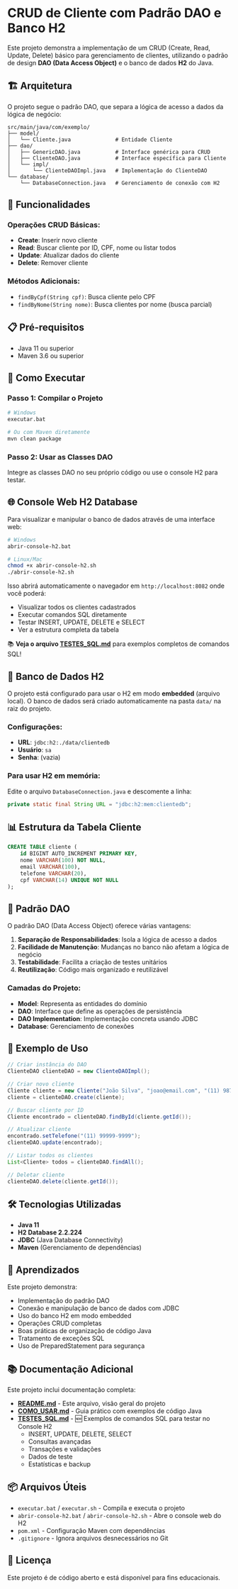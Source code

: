 # CRUD de Cliente com Padrão DAO e Banco H2

Este projeto demonstra a implementação de um CRUD (Create, Read, Update, Delete) básico para gerenciamento de clientes, utilizando o padrão de design **DAO (Data Access Object)** e o banco de dados **H2** do Java.

## 🏗️ Arquitetura

O projeto segue o padrão DAO, que separa a lógica de acesso a dados da lógica de negócio:

```
src/main/java/com/exemplo/
├── model/
│   └── Cliente.java              # Entidade Cliente
├── dao/
│   ├── GenericDAO.java           # Interface genérica para CRUD
│   ├── ClienteDAO.java           # Interface específica para Cliente
│   └── impl/
│       └── ClienteDAOImpl.java   # Implementação do ClienteDAO
└── database/
    └── DatabaseConnection.java   # Gerenciamento de conexão com H2
```

## 🚀 Funcionalidades

### Operações CRUD Básicas:
- **Create**: Inserir novo cliente
- **Read**: Buscar cliente por ID, CPF, nome ou listar todos
- **Update**: Atualizar dados do cliente
- **Delete**: Remover cliente

### Métodos Adicionais:
- `findByCpf(String cpf)`: Busca cliente pelo CPF
- `findByNome(String nome)`: Busca clientes por nome (busca parcial)

## 📋 Pré-requisitos

- Java 11 ou superior
- Maven 3.6 ou superior

## 🔧 Como Executar

### Passo 1: Compilar o Projeto
```bash
# Windows
executar.bat

# Ou com Maven diretamente
mvn clean package
```

### Passo 2: Usar as Classes DAO
Integre as classes DAO no seu próprio código ou use o console H2 para testar.

## 🌐 Console Web H2 Database

Para visualizar e manipular o banco de dados através de uma interface web:

```bash
# Windows
abrir-console-h2.bat

# Linux/Mac
chmod +x abrir-console-h2.sh
./abrir-console-h2.sh
```

Isso abrirá automaticamente o navegador em `http://localhost:8082` onde você poderá:
- Visualizar todos os clientes cadastrados
- Executar comandos SQL diretamente
- Testar INSERT, UPDATE, DELETE e SELECT
- Ver a estrutura completa da tabela

📚 **Veja o arquivo [TESTES_SQL.md](TESTES_SQL.md)** para exemplos completos de comandos SQL!

## 💾 Banco de Dados H2

O projeto está configurado para usar o H2 em modo **embedded** (arquivo local). O banco de dados será criado automaticamente na pasta `data/` na raiz do projeto.

### Configurações:
- **URL**: `jdbc:h2:./data/clientedb`
- **Usuário**: `sa`
- **Senha**: (vazia)

### Para usar H2 em memória:
Edite o arquivo `DatabaseConnection.java` e descomente a linha:
```java
private static final String URL = "jdbc:h2:mem:clientedb";
```

## 📊 Estrutura da Tabela Cliente

```sql
CREATE TABLE cliente (
    id BIGINT AUTO_INCREMENT PRIMARY KEY,
    nome VARCHAR(100) NOT NULL,
    email VARCHAR(100),
    telefone VARCHAR(20),
    cpf VARCHAR(14) UNIQUE NOT NULL
);
```

## 🎯 Padrão DAO

O padrão DAO (Data Access Object) oferece várias vantagens:

1. **Separação de Responsabilidades**: Isola a lógica de acesso a dados
2. **Facilidade de Manutenção**: Mudanças no banco não afetam a lógica de negócio
3. **Testabilidade**: Facilita a criação de testes unitários
4. **Reutilização**: Código mais organizado e reutilizável

### Camadas do Projeto:
- **Model**: Representa as entidades do domínio
- **DAO**: Interface que define as operações de persistência
- **DAO Implementation**: Implementação concreta usando JDBC
- **Database**: Gerenciamento de conexões

## 📝 Exemplo de Uso

```java
// Criar instância do DAO
ClienteDAO clienteDAO = new ClienteDAOImpl();

// Criar novo cliente
Cliente cliente = new Cliente("João Silva", "joao@email.com", "(11) 98765-4321", "123.456.789-01");
cliente = clienteDAO.create(cliente);

// Buscar cliente por ID
Cliente encontrado = clienteDAO.findById(cliente.getId());

// Atualizar cliente
encontrado.setTelefone("(11) 99999-9999");
clienteDAO.update(encontrado);

// Listar todos os clientes
List<Cliente> todos = clienteDAO.findAll();

// Deletar cliente
clienteDAO.delete(cliente.getId());
```

## 🛠️ Tecnologias Utilizadas

- **Java 11**
- **H2 Database 2.2.224**
- **JDBC** (Java Database Connectivity)
- **Maven** (Gerenciamento de dependências)

## 📖 Aprendizados

Este projeto demonstra:
- Implementação do padrão DAO
- Conexão e manipulação de banco de dados com JDBC
- Uso do banco H2 em modo embedded
- Operações CRUD completas
- Boas práticas de organização de código Java
- Tratamento de exceções SQL
- Uso de PreparedStatement para segurança

## 📚 Documentação Adicional

Este projeto inclui documentação completa:

- **[README.md](README.md)** - Este arquivo, visão geral do projeto
- **[COMO_USAR.md](COMO_USAR.md)** - Guia prático com exemplos de código Java
- **[TESTES_SQL.md](TESTES_SQL.md)** - 🆕 Exemplos de comandos SQL para testar no Console H2
  - INSERT, UPDATE, DELETE, SELECT
  - Consultas avançadas
  - Transações e validações
  - Dados de teste
  - Estatísticas e backup

## 📦 Arquivos Úteis

- `executar.bat` / `executar.sh` - Compila e executa o projeto
- `abrir-console-h2.bat` / `abrir-console-h2.sh` - Abre o console web do H2
- `pom.xml` - Configuração Maven com dependências
- `.gitignore` - Ignora arquivos desnecessários no Git

## 📄 Licença

Este projeto é de código aberto e está disponível para fins educacionais.